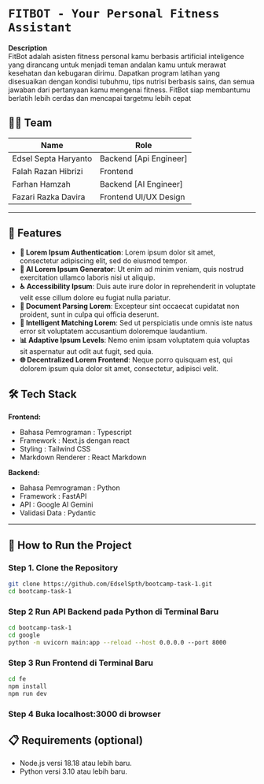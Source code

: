
# `FITBOT - Your Personal Fitness Assistant`

**Description**  
FitBot adalah asisten fitness personal kamu berbasis artificial inteligence yang dirancang untuk menjadi teman andalan kamu untuk merawat kesehatan dan kebugaran dirimu. Dapatkan program latihan yang disesuaikan dengan kondisi tubuhmu, tips nutrisi berbasis sains, dan semua jawaban dari pertanyaan kamu mengenai fitness. FitBot siap membantumu berlatih lebih cerdas dan mencapai targetmu lebih cepat

## 🧑‍💻 Team

| **Name**                   | **Role**               |
|--------------------------- |------------------------|
| Edsel Septa Haryanto       | Backend [Api Engineer] |
| Falah Razan Hibrizi        | Frontend               |
| Farhan Hamzah              | Backend [AI Engineer]  |
| Fazari Razka Davira        | Frontend UI/UX Design  |


---

## 🚀 Features
- **🔐 Lorem Ipsum Authentication**: Lorem ipsum dolor sit amet, consectetur adipiscing elit, sed do eiusmod tempor.
- **🤖 AI Lorem Ipsum Generator**: Ut enim ad minim veniam, quis nostrud exercitation ullamco laboris nisi ut aliquip.
- **♿ Accessibility Ipsum**: Duis aute irure dolor in reprehenderit in voluptate velit esse cillum dolore eu fugiat nulla pariatur.
- **📄 Document Parsing Lorem**: Excepteur sint occaecat cupidatat non proident, sunt in culpa qui officia deserunt.
- **🎯 Intelligent Matching Lorem**: Sed ut perspiciatis unde omnis iste natus error sit voluptatem accusantium doloremque laudantium.
- **📊 Adaptive Ipsum Levels**: Nemo enim ipsam voluptatem quia voluptas sit aspernatur aut odit aut fugit, sed quia.
- **🌐 Decentralized Lorem Frontend**: Neque porro quisquam est, qui dolorem ipsum quia dolor sit amet, consectetur, adipisci velit.


## 🛠 Tech Stack

**Frontend:**
- Bahasa Pemrograman : Typescript
- Framework : Next.js dengan react
- Styling : Tailwind CSS
- Markdown Renderer : React Markdown

**Backend:**
- Bahasa Pemrograman : Python
- Framework : FastAPI
- API : Google AI Gemini
- Validasi Data : Pydantic

---

## 🚀 How to Run the Project

### Step 1. Clone the Repository
```bash
git clone https://github.com/EdselSpth/bootcamp-task-1.git
cd bootcamp-task-1
```


### Step 2 Run API Backend pada Python di Terminal Baru
```bash
cd bootcamp-task-1
cd google
python -m uvicorn main:app --reload --host 0.0.0.0 --port 8000
```

### Step 3 Run Frontend di Terminal Baru
```bash
cd fe
npm install
npm run dev
```

### Step 4 Buka localhost:3000 di browser


## 📋 Requirements (optional)
- Node.js versi 18.18 atau lebih baru.
- Python versi 3.10 atau lebih baru.
